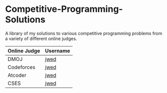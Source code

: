 # Competitive-Programming-Solutions
A library of my solutions to various competitive programming problems from a variety of different online judges.

|Online Judge|Username|
| ------ | ------ |
| DMOJ | [jwed](https://dmoj.ca/user/jwed) |
| Codeforces | [jwed](https://codeforces.com/profile/jwed) |
| Atcoder | [jwed](https://atcoder.jp/users/jwed) |
| CSES | [jwed](https://cses.fi/user/70447) |
